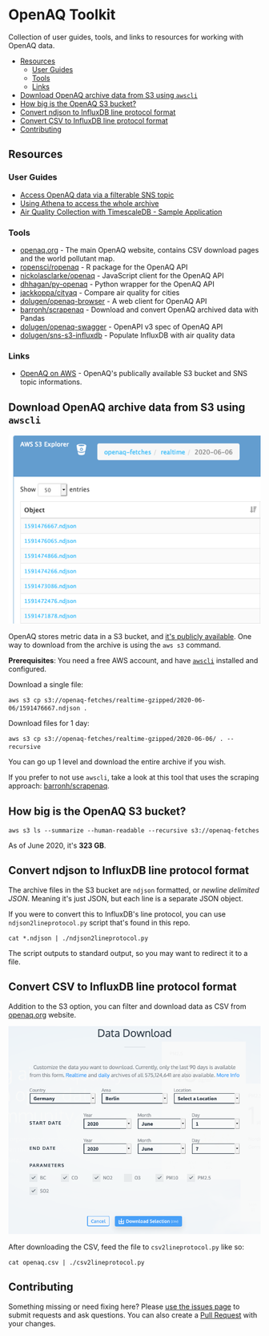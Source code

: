 # OpenAQ Toolkit <!-- omit in toc -->

Collection of user guides, tools, and links to resources for working with OpenAQ data.

- [Resources](#resources)
	- [User Guides](#user-guides)
	- [Tools](#tools)
	- [Links](#links)
- [Download OpenAQ archive data from S3 using `awscli`](#download-openaq-archive-data-from-s3-using-awscli)
- [How big is the OpenAQ S3 bucket?](#how-big-is-the-openaq-s3-bucket)
- [Convert ndjson to InfluxDB line protocol format](#convert-ndjson-to-influxdb-line-protocol-format)
- [Convert CSV to InfluxDB line protocol format](#convert-csv-to-influxdb-line-protocol-format)
- [Contributing](#contributing)

## Resources

### User Guides

- [Access OpenAQ data via a filterable SNS topic](https://medium.com/@openaq/get-faster-access-to-real-time-air-quality-data-from-around-the-world-c6f9793d5242)
- [Using Athena to access the whole archive](https://medium.com/@openaq/how-in-the-world-do-you-access-air-quality-data-older-than-90-days-on-the-openaq-platform-8562df519ecd)
- [Air Quality Collection with TimescaleDB - Sample Application](https://github.com/timescale/examples/tree/master/air-quality)

### Tools

- [openaq.org](https://openaq.org) - The main OpenAQ website, contains CSV download pages and the world pollutant map.
- [ropensci/ropenaq](https://github.com/ropensci/ropenaq) - R package for the OpenAQ API
- [nickolasclarke/openaq](https://github.com/nickolasclarke/openaq) - JavaScript client for the OpenAQ API
- [dhhagan/py-openaq](https://github.com/dhhagan/py-openaq) - Python wrapper for the OpenAQ API
- [jackkoppa/cityaq](https://github.com/jackkoppa/cityaq) - Compare air quality for cities
- [dolugen/openaq-browser](https://github.com/dolugen/openaq-browser) - A web client for OpenAQ API
- [barronh/scrapenaq](https://github.com/barronh/scrapenaq) - Download and convert OpenAQ archived data with Pandas
- [dolugen/openaq-swagger](https://github.com/dolugen/openaq-swagger) - OpenAPI v3 spec of OpenAQ API
- [dolugen/sns-s3-influxdb](https://github.com/dolugen/sns-s3-influxdb) - Populate InfluxDB with air quality data

### Links

- [OpenAQ on AWS](https://registry.opendata.aws/openaq/) - OpenAQ's publically available S3 bucket and SNS topic informations.

## Download OpenAQ archive data from S3 using `awscli`

![openaq-fetches bucket in S3 Explorer](docs/s3-explorer.png)

OpenAQ stores metric data in a S3 bucket, and [it's publicly available](https://openaq-fetches.s3.amazonaws.com/index.html). One way to download from the archive is using the `aws s3` command.

**Prerequisites**: You need a free AWS account, and have [`awscli`](https://pypi.org/project/awscli/) installed and configured.

Download a single file:
```shell
aws s3 cp s3://openaq-fetches/realtime-gzipped/2020-06-06/1591476667.ndjson .
```

Download files for 1 day:
```shell
aws s3 cp s3://openaq-fetches/realtime-gzipped/2020-06-06/ . --recursive
```

You can go up 1 level and download the entire archive if you wish.

If you prefer to not use `awscli`, take a look at this tool that uses the scraping approach: [barronh/scrapenaq](https://github.com/barronh/scrapenaq).

## How big is the OpenAQ S3 bucket?

```shell
aws s3 ls --summarize --human-readable --recursive s3://openaq-fetches
```

As of June 2020, it's **323 GB**.

## Convert ndjson to InfluxDB line protocol format

The archive files in the S3 bucket are `ndjson` formatted, or *newline delimited JSON*. Meaning it's just JSON, but each line is a separate JSON object.

If you were to convert this to InfluxDB's line protocol, you can use `ndjson2lineprotocol.py` script that's found in this repo.

```shell
cat *.ndjson | ./ndjson2lineprotocol.py
```

The script outputs to standard output, so you may want to redirect it to a file.

## Convert CSV to InfluxDB line protocol format

Addition to the S3 option, you can filter and download data as CSV from [openaq.org](https://openaq.org/#/countries) website.

![openaq.org's CSV download page](docs/openaq-csv-download.png)

After downloading the CSV, feed the file to `csv2lineprotocol.py` like so:

```shell
cat openaq.csv | ./csv2lineprotocol.py
```

## Contributing

Something missing or need fixing here? Please [use the issues page](https://github.com/dolugen/openaq-toolkit/issues) to submit requests and ask questions. You can also create a [Pull Request](https://help.github.com/en/github/collaborating-with-issues-and-pull-requests/creating-a-pull-request) with your changes.

